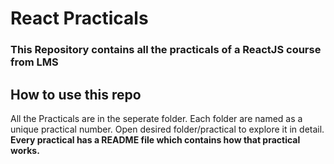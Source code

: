 # React Practicals

### This Repository contains all the practicals of a ReactJS course from LMS

## How to use this repo
All the Practicals are in the seperate folder. Each folder are named as a unique practical number. Open desired folder/practical to explore it in detail.\
**Every practical has a README file which contains how that practical works.**
